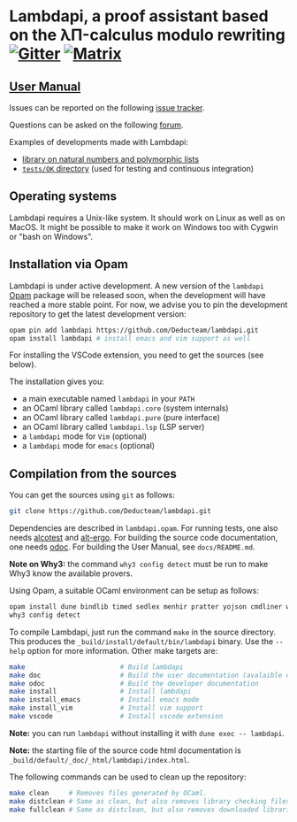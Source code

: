 Lambdapi, a proof assistant based on the λΠ-calculus modulo rewriting [![Gitter][gitter-badge]][gitter-link] [![Matrix][matrix-badge]][matrix-link]
=====================================================================

[User Manual](https://lambdapi.readthedocs.io)
-------------

Issues can be reported on the following
[issue tracker](https://github.com/Deducteam/lambdapi/issues).

Questions can be asked on the following
[forum](https://github.com/Deducteam/lambdapi/discussions).

Examples of developments made with Lambdapi:
- [library on natural numbers and polymorphic lists](https://github.com/fblanqui/lib)
- [`tests/OK` directory](https://github.com/Deducteam/lambdapi/tree/master/tests/OK) (used for testing and continuous integration)

Operating systems
-----------------

Lambdapi requires a Unix-like system. It should work on Linux as well as on
MacOS. It might be possible to make it work on Windows too with Cygwin or
"bash on Windows".

Installation via Opam
---------------------

Lambdapi is under active development. A new version of the `lambdapi`
[Opam](http://opam.ocaml.org/) package will be released soon,
when the development will have reached a
more stable point. For now, we advise you to pin the development
repository to get the latest development version:
```bash
opam pin add lambdapi https://github.com/Deducteam/lambdapi.git
opam install lambdapi # install emacs and vim support as well
```
For installing the VSCode extension, you need to get the sources (see below).

The installation gives you:

* a main executable named ``lambdapi`` in your ``PATH``
* an OCaml library called ``lambdapi.core`` (system internals)
* an OCaml library called ``lambdapi.pure`` (pure interface)
* an OCaml library called ``lambdapi.lsp`` (LSP server)
* a ``lambdapi`` mode for ``Vim`` (optional)
* a ``lambdapi`` mode for ``emacs`` (optional)

Compilation from the sources
----------------------------

You can get the sources using `git` as follows:
```bash
git clone https://github.com/Deducteam/lambdapi.git
```

Dependencies are described in `lambdapi.opam`. For running tests, one
also needs [alcotest](https://github.com/mirage/alcotest) and
[alt-ergo](https://alt-ergo.ocamlpro.com/). For building the source
code documentation, one needs
[odoc](https://github.com/ocaml/odoc). For building the User Manual,
see `docs/README.md`.

**Note on Why3:** the command `why3 config detect`
must be run to make Why3 know the available provers.

Using Opam, a suitable OCaml environment can be setup as follows:
```bash
opam install dune bindlib timed sedlex menhir pratter yojson cmdliner why3 alcotest alt-ergo odoc
why3 config detect
```

To compile Lambdapi, just run the command `make` in the source directory.
This produces the `_build/install/default/bin/lambdapi` binary.
Use the `--help` option for more information. Other make targets are:

```bash
make                        # Build lambdapi
make doc                    # Build the user documentation (avalaible on readthedocs)
make odoc                   # Build the developer documentation
make install                # Install lambdapi
make install_emacs          # Install emacs mode
make install_vim            # Install vim support
make vscode                 # Install vscode extension
```

**Note:** you can run `lambdapi` without installing it with `dune exec -- lambdapi`.

**Note:** the starting file of the source code html documentation is
`_build/default/_doc/_html/lambdapi/index.html`.

The following commands can be used to clean up the repository:
```bash
make clean     # Removes files generated by OCaml.
make distclean # Same as clean, but also removes library checking files.
make fullclean # Same as distclean, but also removes downloaded libraries.
```

[gitter-badge]: https://badges.gitter.im/Deducteam/lambdapi.svg
[gitter-link]: https://gitter.im/Deducteam/lambdapi
[matrix-badge]: http://strk.kbt.io/tmp/matrix_badge.svg
[matrix-link]: https://riot.im/app/#/room/#lambdapi:matrix.org
